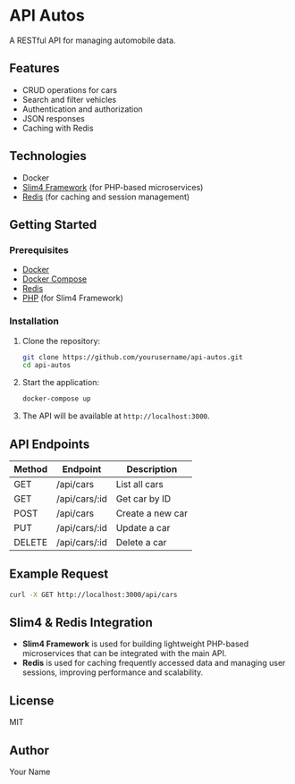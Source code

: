 # API Autos

A RESTful API for managing automobile data.

## Features

- CRUD operations for cars
- Search and filter vehicles
- Authentication and authorization
- JSON responses
- Caching with Redis

## Technologies

- Docker
- [Slim4 Framework](https://www.slimframework.com/) (for PHP-based microservices)
- [Redis](https://redis.io/) (for caching and session management)

## Getting Started

### Prerequisites

- [Docker](https://www.docker.com/)
- [Docker Compose](https://docs.docker.com/compose/)
- [Redis](https://redis.io/)
- [PHP](https://www.php.net/) (for Slim4 Framework)

### Installation

1. Clone the repository:
    ```bash
    git clone https://github.com/yourusername/api-autos.git
    cd api-autos
    ```

2. Start the application:
    ```bash
    docker-compose up
    ```

3. The API will be available at `http://localhost:3000`.

## API Endpoints

| Method | Endpoint         | Description           |
|--------|------------------|----------------------|
| GET    | /api/cars        | List all cars        |
| GET    | /api/cars/:id    | Get car by ID        |
| POST   | /api/cars        | Create a new car     |
| PUT    | /api/cars/:id    | Update a car         |
| DELETE | /api/cars/:id    | Delete a car         |

## Example Request

```bash
curl -X GET http://localhost:3000/api/cars
```

## Slim4 & Redis Integration

- **Slim4 Framework** is used for building lightweight PHP-based microservices that can be integrated with the main API.
- **Redis** is used for caching frequently accessed data and managing user sessions, improving performance and scalability.

## License

MIT

## Author

Your Name